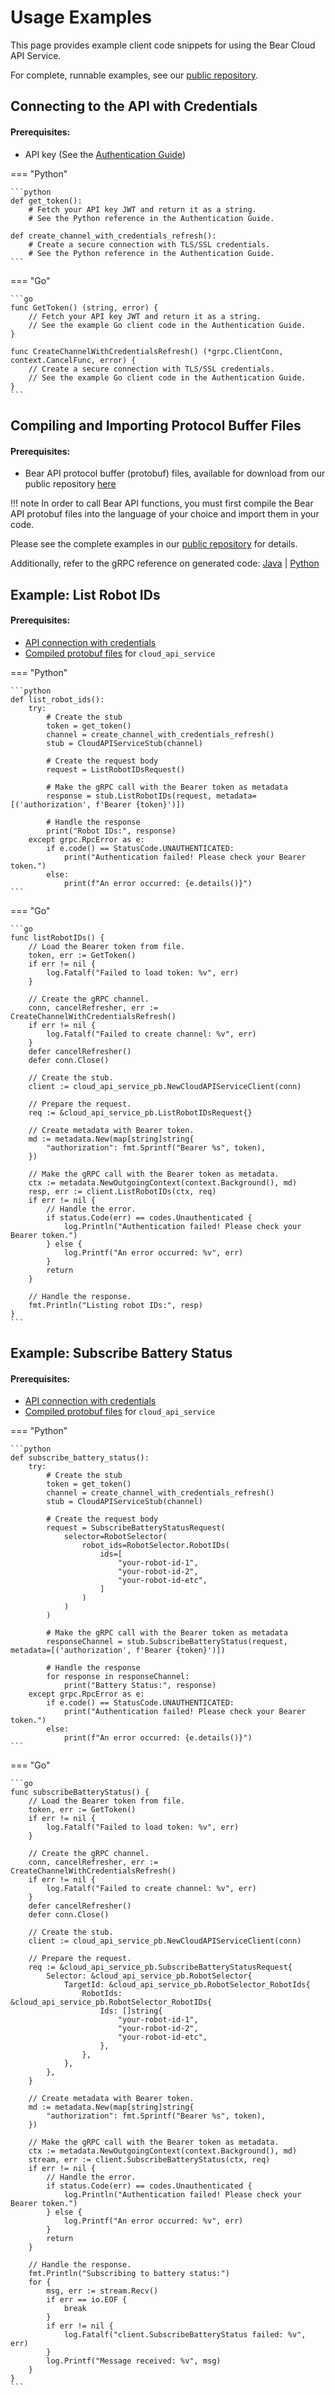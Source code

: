 # Usage Examples

This page provides example client code snippets for using the Bear Cloud API Service.

For complete, runnable examples, see our [public repository](https://github.com/bearrobotics-public/cloud/tree/main).

## Connecting to the API with Credentials

#### Prerequisites:
- API key (See the [Authentication Guide](authentication.md))

=== "Python"

	```python
	def get_token():
		# Fetch your API key JWT and return it as a string.
		# See the Python reference in the Authentication Guide.

	def create_channel_with_credentials_refresh():
		# Create a secure connection with TLS/SSL credentials.
		# See the Python reference in the Authentication Guide.
	```

=== "Go"

	```go
	func GetToken() (string, error) {
		// Fetch your API key JWT and return it as a string.
		// See the example Go client code in the Authentication Guide.
	}

	func CreateChannelWithCredentialsRefresh() (*grpc.ClientConn, context.CancelFunc, error) {
		// Create a secure connection with TLS/SSL credentials.
		// See the example Go client code in the Authentication Guide.
	}
	```

## Compiling and Importing Protocol Buffer Files

#### Prerequisites:
- Bear API protocol buffer (protobuf) files, available for download from our public repository [here](https://github.com/bearrobotics-public/cloud/tree/main/bearrobotics/api)

!!! note
	In order to call Bear API functions, you must first compile the Bear API protobuf files into the language of your choice and import them in your code.

Please see the complete examples in our [public repository](https://github.com/bearrobotics-public/cloud/tree/main) for details.

Additionally, refer to the gRPC reference on generated code: [Java](https://grpc.io/docs/languages/java/generated-code/) | [Python](https://grpc.io/docs/languages/python/generated-code/)

## Example: List Robot IDs

#### Prerequisites:
- [API connection with credentials](#connecting-to-the-api-with-credentials)
- [Compiled protobuf files](#compiling-and-importing-protocol-buffer-files) for `cloud_api_service`

=== "Python"

	```python
	def list_robot_ids():
		try:
			# Create the stub
			token = get_token()
			channel = create_channel_with_credentials_refresh()
			stub = CloudAPIServiceStub(channel)
			
			# Create the request body
			request = ListRobotIDsRequest()

			# Make the gRPC call with the Bearer token as metadata
			response = stub.ListRobotIDs(request, metadata=[('authorization', f'Bearer {token}')])
			
			# Handle the response
			print("Robot IDs:", response)
		except grpc.RpcError as e:
			if e.code() == StatusCode.UNAUTHENTICATED:
				print("Authentication failed! Please check your Bearer token.")
			else:
				print(f"An error occurred: {e.details()}")
	```

=== "Go"

	```go
	func listRobotIDs() {
		// Load the Bearer token from file.
		token, err := GetToken()
		if err != nil {
			log.Fatalf("Failed to load token: %v", err)
		}

		// Create the gRPC channel.
		conn, cancelRefresher, err := CreateChannelWithCredentialsRefresh()
		if err != nil {
			log.Fatalf("Failed to create channel: %v", err)
		}
		defer cancelRefresher()
		defer conn.Close()

		// Create the stub.
		client := cloud_api_service_pb.NewCloudAPIServiceClient(conn)

		// Prepare the request.
		req := &cloud_api_service_pb.ListRobotIDsRequest{}

		// Create metadata with Bearer token.
		md := metadata.New(map[string]string{
			"authorization": fmt.Sprintf("Bearer %s", token),
		})

		// Make the gRPC call with the Bearer token as metadata.
		ctx := metadata.NewOutgoingContext(context.Background(), md)
		resp, err := client.ListRobotIDs(ctx, req)
		if err != nil {
			// Handle the error.
			if status.Code(err) == codes.Unauthenticated {
				log.Println("Authentication failed! Please check your Bearer token.")
			} else {
				log.Printf("An error occurred: %v", err)
			}
			return
		}

		// Handle the response.
		fmt.Println("Listing robot IDs:", resp)
	}
	```

## Example: Subscribe Battery Status

#### Prerequisites:
- [API connection with credentials](#connecting-to-the-api-with-credentials)
- [Compiled protobuf files](#compiling-and-importing-protocol-buffer-files) for `cloud_api_service`

=== "Python"

	```python
	def subscribe_battery_status():
		try:
			# Create the stub
			token = get_token()
			channel = create_channel_with_credentials_refresh()
			stub = CloudAPIServiceStub(channel)
			
			# Create the request body
			request = SubscribeBatteryStatusRequest(
				selector=RobotSelector(
					robot_ids=RobotSelector.RobotIDs(
						ids=[
							"your-robot-id-1",
							"your-robot-id-2",
							"your-robot-id-etc",
						]
					)
				)
			)

			# Make the gRPC call with the Bearer token as metadata
			responseChannel = stub.SubscribeBatteryStatus(request, metadata=[('authorization', f'Bearer {token}')])
			
			# Handle the response
			for response in responseChannel:
				print("Battery Status:", response)
		except grpc.RpcError as e:
			if e.code() == StatusCode.UNAUTHENTICATED:
				print("Authentication failed! Please check your Bearer token.")
			else:
				print(f"An error occurred: {e.details()}")
	```

=== "Go"

	```go
	func subscribeBatteryStatus() {
		// Load the Bearer token from file.
		token, err := GetToken()
		if err != nil {
			log.Fatalf("Failed to load token: %v", err)
		}

		// Create the gRPC channel.
		conn, cancelRefresher, err := CreateChannelWithCredentialsRefresh()
		if err != nil {
			log.Fatalf("Failed to create channel: %v", err)
		}
		defer cancelRefresher()
		defer conn.Close()

		// Create the stub.
		client := cloud_api_service_pb.NewCloudAPIServiceClient(conn)

		// Prepare the request.
		req := &cloud_api_service_pb.SubscribeBatteryStatusRequest{
			Selector: &cloud_api_service_pb.RobotSelector{
				TargetId: &cloud_api_service_pb.RobotSelector_RobotIds{
					RobotIds: &cloud_api_service_pb.RobotSelector_RobotIDs{
						Ids: []string{
							"your-robot-id-1",
							"your-robot-id-2",
							"your-robot-id-etc",
						},
					},
				},
			},
		}

		// Create metadata with Bearer token.
		md := metadata.New(map[string]string{
			"authorization": fmt.Sprintf("Bearer %s", token),
		})

		// Make the gRPC call with the Bearer token as metadata.
		ctx := metadata.NewOutgoingContext(context.Background(), md)
		stream, err := client.SubscribeBatteryStatus(ctx, req)
		if err != nil {
			// Handle the error.
			if status.Code(err) == codes.Unauthenticated {
				log.Println("Authentication failed! Please check your Bearer token.")
			} else {
				log.Printf("An error occurred: %v", err)
			}
			return
		}

		// Handle the response.
		fmt.Println("Subscribing to battery status:")
		for {
			msg, err := stream.Recv()
			if err == io.EOF {
				break
			}
			if err != nil {
				log.Fatalf("client.SubscribeBatteryStatus failed: %v", err)
			}
			log.Printf("Message received: %v", msg)
		}
	}
	```
